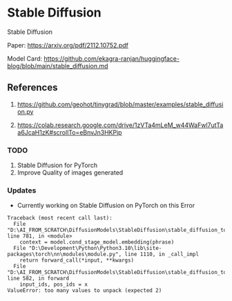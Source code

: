 # Stable Diffusion
Stable Diffusion 

Paper: https://arxiv.org/pdf/2112.10752.pdf

Model Card: https://github.com/ekagra-ranjan/huggingface-blog/blob/main/stable_diffusion.md

## References
1. https://github.com/geohot/tinygrad/blob/master/examples/stable_diffusion.py

2. https://colab.research.google.com/drive/1zVTa4mLeM_w44WaFwl7utTaa6JcaH1zK#scrollTo=eBnvJn3HKPjp

### TODO
1. Stable Diffusion for PyTorch
2. Improve Quality of images generated

### Updates
- Currently working on Stable Diffusion on PyTorch on this Error
```
Traceback (most recent call last):
  File "D:\AI_FROM_SCRATCH\DiffusionModels\StableDiffusion\stable_diffusion_torch.py", line 781, in <module>
    context = model.cond_stage_model.embedding(phrase)
  File "D:\Development\Python\Python3.10\lib\site-packages\torch\nn\modules\module.py", line 1110, in _call_impl
    return forward_call(*input, **kwargs)
  File "D:\AI_FROM_SCRATCH\DiffusionModels\StableDiffusion\stable_diffusion_torch.py", line 582, in forward
    input_ids, pos_ids = x
ValueError: too many values to unpack (expected 2)
```

